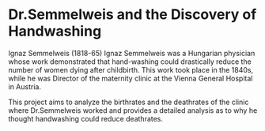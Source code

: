 # Dr.Semmelweis and the Discovery of Handwashing 

Ignaz Semmelweis (1818-65) Ignaz Semmelweis was a Hungarian physician whose work demonstrated that hand-washing could drastically reduce the number of women dying after childbirth. This work took place in the 1840s, while he was Director of the maternity clinic at the Vienna General Hospital in Austria.

This project aims to analyze the birthrates and the deathrates of the clinic where Dr.Semmelweis worked and provides a detailed analysis as to why he thought handwashing could reduce deathrates.

